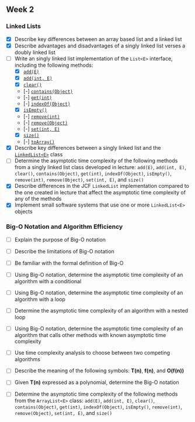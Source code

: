 ## Week 2

### Linked Lists

* [x] Describe key differences between an array based list and a linked list
* [x] Describe advantages and disadvantages of a singly linked list verses a doubly linked list
* [ ] Write an singly linked list implementation of the `List<E>` interface, including the following methods:
    * [x] [`add(E)`](http://javadoc.taylorial.com/java.base/util/List.html#add%28E%29)
    * [x] [`add(int, E)`](http://javadoc.taylorial.com/java.base/util/List.html#add%28int,E%29)
    * [x] [`clear()`](http://javadoc.taylorial.com/java.base/util/List.html#clear%28%29)
    * [-] [`contains(Object)`](http://javadoc.taylorial.com/java.base/util/List.html#contains%28java.lang.Object%29)
    * [-] [`get(int)`](http://javadoc.taylorial.com/java.base/util/List.html#get%28int%29)
    * [-] [`indexOf(Object)`](http://javadoc.taylorial.com/java.base/util/List.html#indexOf%28java.lang.Object%29)
    * [x] [`isEmpty()`](http://javadoc.taylorial.com/java.base/util/List.html#isEmpty%28%29)
    * [-] [`remove(int)`](http://javadoc.taylorial.com/java.base/util/List.html#remove%28int%29)
    * [-] [`remove(Object)`](http://javadoc.taylorial.com/java.base/util/List.html#remove%28java.lang.Object%29)
    * [-] [`set(int, E)`](http://javadoc.taylorial.com/java.base/util/List.html#set%28int,E%29)
    * [x] [`size()`](http://javadoc.taylorial.com/java.base/util/List.html#size%28%29)
    * [-] [`toArray()`](http://javadoc.taylorial.com/java.base/util/List.html#toArray%28%29)
* [x] Describe key differences between a singly linked list and the [`LinkedList<E>`](http://javadoc.taylorial.com/java.base/util/LinkedList.html) class
* [ ] Determine the asymptotic time complexity of the following methods from a singly linked list class developed in lecture: `add(E)`, `add(int, E)`, `clear()`, `contains(Object)`, `get(int)`, `indexOf(Object)`, `isEmpty()`, `remove(int)`, `remove(Object)`, `set(int, E)`, and `size()`
* [x] Describe differences in the JCF `LinkedList` implementation compared to the one created in lecture that affect the asymptotic time complexity of any of the methods
* [x] Implement small software systems that use one or more `LinkedList<E>` objects

### Big-O Notation and Algorithm Efficiency

* [ ] Explain the purpose of Big-O notation
* [ ] Describe the limitations of Big-O notation
* [ ] Be familiar with the formal definition of Big-O
* [ ] Using Big-O notation, determine the asymptotic time complexity of an algorithm with a conditional
* [ ] Using Big-O notation, determine the asymptotic time complexity of an algorithm with a loop
* [ ] Determine the asymptotic time complexity of an algorithm with a nested loop
* [ ] Using Big-O notation, determine the asymptotic time complexity of an algorithm that calls other methods with known asymptotic time complexity
* [ ] Use time complexity analysis to choose between two competing algorithms
* [ ] Describe the meaning of the following symbols: **T(n)**, **f(n)**, and **O(f(n))**
* [ ] Given **T(n)** expressed as a polynomial, determine the Big-O notation
* [ ] Determine the asymptotic time complexity of the following methods from the `ArrayList<E>` class: `add(E)`, `add(int, E)`, `clear()`, `contains(Object)`, `get(int)`, `indexOf(Object)`, `isEmpty()`, `remove(int)`, `remove(Object)`, `set(int, E)`, and `size()`

